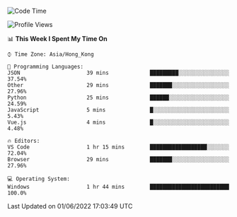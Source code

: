 <!--START_SECTION:waka-->
![Code Time](http://img.shields.io/badge/Code%20Time-17%20hrs%2025%20mins-blue)

![Profile Views](http://img.shields.io/badge/Profile%20Views-2-blue)

📊 **This Week I Spent My Time On** 

```text
⌚︎ Time Zone: Asia/Hong_Kong

💬 Programming Languages: 
JSON                     39 mins             █████████░░░░░░░░░░░░░░░░   37.54% 
Other                    29 mins             ███████░░░░░░░░░░░░░░░░░░   27.96% 
Python                   25 mins             ██████░░░░░░░░░░░░░░░░░░░   24.59% 
JavaScript               5 mins              █░░░░░░░░░░░░░░░░░░░░░░░░   5.43% 
Vue.js                   4 mins              █░░░░░░░░░░░░░░░░░░░░░░░░   4.48%

🔥 Editors: 
VS Code                  1 hr 15 mins        ██████████████████░░░░░░░   72.04% 
Browser                  29 mins             ███████░░░░░░░░░░░░░░░░░░   27.96%

💻 Operating System: 
Windows                  1 hr 44 mins        █████████████████████████   100.0%

```


 Last Updated on 01/06/2022 17:03:49 UTC
<!--END_SECTION:waka-->
